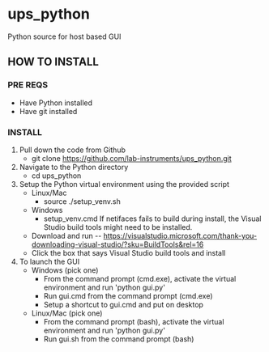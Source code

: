 # ups_python
Python source for host based GUI

## HOW TO INSTALL

### PRE REQS
* Have Python installed
* Have git installed

### INSTALL
1. Pull down the code from Github
    * git clone https://github.com/lab-instruments/ups_python.git
2. Navigate to the Python directory
    * cd ups_python
3. Setup the Python virtual environment using the provided script
    * Linux/Mac
      * source ./setup_venv.sh
    * Windows
      * setup_venv.cmd
   If netifaces fails to build during install, the Visual Studio build tools might need to be installed.
    * Download and run -- https://visualstudio.microsoft.com/thank-you-downloading-visual-studio/?sku=BuildTools&rel=16
    * Click the box that says Visual Studio build tools and install 
3. To launch the GUI
    * Windows (pick one)
      * From the command prompt (cmd.exe), activate the virtual environment and run 'python gui.py'
      * Run gui.cmd from the command prompt (cmd.exe)
      * Setup a shortcut to gui.cmd and put on desktop
    * Linux/Mac (pick one)
      * From the command prompt (bash), activate the virtual environment and run 'python gui.py'
      * Run gui.sh from the command prompt (bash)
